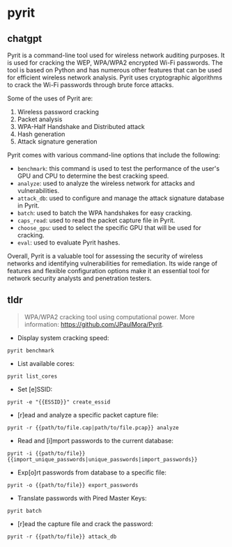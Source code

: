 # pyrit 
## chatgpt 
Pyrit is a command-line tool used for wireless network auditing purposes. It is used for cracking the WEP, WPA/WPA2 encrypted Wi-Fi passwords. The tool is based on Python and has numerous other features that can be used for efficient wireless network analysis. Pyrit uses cryptographic algorithms to crack the Wi-Fi passwords through brute force attacks.

Some of the uses of Pyrit are:

1. Wireless password cracking
2. Packet analysis
3. WPA-Half Handshake and Distributed attack
4. Hash generation
5. Attack signature generation

Pyrit comes with various command-line options that include the following:

- `benchmark`: this command is used to test the performance of the user's GPU and CPU to determine the best cracking speed.
- `analyze`: used to analyze the wireless network for attacks and vulnerabilities.
- `attack_db`: used to configure and manage the attack signature database in Pyrit.
- `batch`: used to batch the WPA handshakes for easy cracking.
- `caps_read`: used to read the packet capture file in Pyrit.
- `choose_gpu`: used to select the specific GPU that will be used for cracking.
- `eval`: used to evaluate Pyrit hashes.

Overall, Pyrit is a valuable tool for assessing the security of wireless networks and identifying vulnerabilities for remediation. Its wide range of features and flexible configuration options make it an essential tool for network security analysts and penetration testers. 

## tldr 
 
> WPA/WPA2 cracking tool using computational power.
> More information: <https://github.com/JPaulMora/Pyrit>.

- Display system cracking speed:

`pyrit benchmark`

- List available cores:

`pyrit list_cores`

- Set [e]SSID:

`pyrit -e "{{ESSID}}" create_essid`

- [r]ead and analyze a specific packet capture file:

`pyrit -r {{path/to/file.cap|path/to/file.pcap}} analyze`

- Read and [i]mport passwords to the current database:

`pyrit -i {{path/to/file}} {{import_unique_passwords|unique_passwords|import_passwords}}`

- Exp[o]rt passwords from database to a specific file:

`pyrit -o {{path/to/file}} export_passwords`

- Translate passwords with Pired Master Keys:

`pyrit batch`

- [r]ead the capture file and crack the password:

`pyrit -r {{path/to/file}} attack_db`
